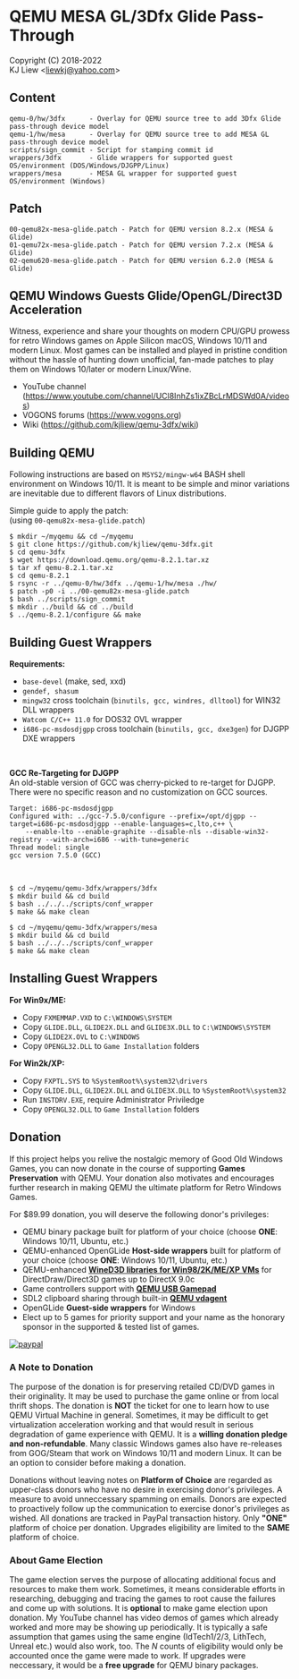 # QEMU MESA GL/3Dfx Glide Pass-Through
Copyright (C) 2018-2022<br>
KJ Liew \<liewkj@yahoo.com\>
## Content
    qemu-0/hw/3dfx      - Overlay for QEMU source tree to add 3Dfx Glide pass-through device model
    qemu-1/hw/mesa      - Overlay for QEMU source tree to add MESA GL pass-through device model
    scripts/sign_commit - Script for stamping commit id
    wrappers/3dfx       - Glide wrappers for supported guest OS/environment (DOS/Windows/DJGPP/Linux)
    wrappers/mesa       - MESA GL wrapper for supported guest OS/environment (Windows)
## Patch
    00-qemu82x-mesa-glide.patch - Patch for QEMU version 8.2.x (MESA & Glide)
    01-qemu72x-mesa-glide.patch - Patch for QEMU version 7.2.x (MESA & Glide)
    02-qemu620-mesa-glide.patch - Patch for QEMU version 6.2.0 (MESA & Glide)
## QEMU Windows Guests Glide/OpenGL/Direct3D Acceleration
Witness, experience and share your thoughts on modern CPU/GPU prowess for retro Windows games on Apple Silicon macOS, Windows 10/11 and modern Linux. Most games can be installed and played in pristine condition without the hassle of hunting down unofficial, fan-made patches to play them on Windows 10/later or modern Linux/Wine.
- YouTube channel (https://www.youtube.com/channel/UCl8InhZs1ixZBcLrMDSWd0A/videos)
- VOGONS forums (https://www.vogons.org)
- Wiki (https://github.com/kjliew/qemu-3dfx/wiki)
## Building QEMU
Following instructions are based on `MSYS2/mingw-w64` BASH shell environment on Windows 10/11. It is meant to be simple and minor variations are inevitable due to different flavors of Linux distributions.

Simple guide to apply the patch:<br>
(using `00-qemu82x-mesa-glide.patch`)

    $ mkdir ~/myqemu && cd ~/myqemu
    $ git clone https://github.com/kjliew/qemu-3dfx.git
    $ cd qemu-3dfx
    $ wget https://download.qemu.org/qemu-8.2.1.tar.xz
    $ tar xf qemu-8.2.1.tar.xz
    $ cd qemu-8.2.1
    $ rsync -r ../qemu-0/hw/3dfx ../qemu-1/hw/mesa ./hw/
    $ patch -p0 -i ../00-qemu82x-mesa-glide.patch
    $ bash ../scripts/sign_commit
    $ mkdir ../build && cd ../build
    $ ../qemu-8.2.1/configure && make

## Building Guest Wrappers
**Requirements:**
 - `base-devel` (make, sed, xxd)
 - `gendef, shasum`
 - `mingw32` cross toolchain (`binutils, gcc, windres, dlltool`) for WIN32 DLL wrappers
 - `Watcom C/C++ 11.0` for DOS32 OVL wrapper
 - `i686-pc-msdosdjgpp` cross toolchain (`binutils, gcc, dxe3gen`) for DJGPP DXE wrappers
<br>

**GCC Re-Targeting for DJGPP**<br>
An old-stable version of GCC was cherry-picked to re-target for DJGPP. There were no specific reason and no customization on GCC sources.

    Target: i686-pc-msdosdjgpp
    Configured with: ../gcc-7.5.0/configure --prefix=/opt/djgpp --target=i686-pc-msdosdjgpp --enable-languages=c,lto,c++ \
        --enable-lto --enable-graphite --disable-nls --disable-win32-registry --with-arch=i686 --with-tune=generic
    Thread model: single
    gcc version 7.5.0 (GCC)
<br>

    $ cd ~/myqemu/qemu-3dfx/wrappers/3dfx
    $ mkdir build && cd build
    $ bash ../../../scripts/conf_wrapper
    $ make && make clean

    $ cd ~/myqemu/qemu-3dfx/wrappers/mesa
    $ mkdir build && cd build
    $ bash ../../../scripts/conf_wrapper
    $ make && make clean

## Installing Guest Wrappers
**For Win9x/ME:**  
 - Copy `FXMEMMAP.VXD` to `C:\WINDOWS\SYSTEM`  
 - Copy `GLIDE.DLL`, `GLIDE2X.DLL` and `GLIDE3X.DLL` to `C:\WINDOWS\SYSTEM`  
 - Copy `GLIDE2X.OVL` to `C:\WINDOWS`  
 - Copy `OPENGL32.DLL` to `Game Installation` folders

**For Win2k/XP:**  
 - Copy `FXPTL.SYS` to `%SystemRoot%\system32\drivers`  
 - Copy `GLIDE.DLL`, `GLIDE2X.DLL` and `GLIDE3X.DLL` to `%SystemRoot%\system32`  
 - Run `INSTDRV.EXE`, require Administrator Priviledge  
 - Copy `OPENGL32.DLL` to `Game Installation` folders
 
## Donation
If this project helps you relive the nostalgic memory of Good Old Windows Games, you can now donate in the course of supporting **Games Preservation** with QEMU. Your donation also motivates and encourages further research in making QEMU the ultimate platform for Retro Windows Games.

For $89.99 donation, you will deserve the following donor's privileges:
- QEMU binary package built for platform of your choice (choose **ONE**: Windows 10/11, Ubuntu, etc.)
- QEMU-enhanced OpenGLide **Host-side wrappers** built for platform of your choice (choose **ONE**: Windows 10/11, Ubuntu, etc.)
- QEMU-enhanced [**WineD3D libraries for Win98/2K/ME/XP VMs**](https://www.winehq.org) for DirectDraw/Direct3D games up to DirectX 9.0c
- Game controllers support with [**QEMU USB Gamepad**](https://github.com/kjliew/qemu-3dfx/wiki/QEMU-USB-Gamepad)
- SDL2 clipboard sharing through built-in [**QEMU vdagent**](https://www.kraxel.org/blog/2021/05/qemu-cut-paste/)
- OpenGLide **Guest-side wrappers** for Windows
- Elect up to 5 games for priority support and your name as the honorary sponsor in the supported & tested list of games.

[![paypal](https://www.paypalobjects.com/en_US/i/btn/btn_donateCC_LG.gif)](https://www.paypal.com/cgi-bin/webscr?cmd=_s-xclick&hosted_button_id=XE47KTASERX4A)
### A Note to Donation
The purpose of the donation is for preserving retailed CD/DVD games in their originality. It may be used to purchase the game online or from local thrift shops. The donation is **NOT** the ticket for one to learn how to use QEMU Virtual Machine in general. Sometimes, it may be difficult to get virtualization acceleration working and that would result in serious degradation of game experience with QEMU. It is a **willing donation pledge and non-refundable**. Many classic Windows games also have re-releases from GOG/Steam that work on Windows 10/11 and modern Linux. It can be an option to consider before making a donation.

Donations without leaving notes on **Platform of Choice** are regarded as upper-class donors who have no desire in exercising donor's privileges. A measure to avoid unneccessary spamming on emails. Donors are expected to proactively follow up the communication to exercise donor's privileges as wished. All donations are tracked in PayPal transaction history. Only **"ONE"** platform of choice per donation. Upgrades eligibility are limited to the **SAME** platform of choice.
### About Game Election
The game election serves the purpose of allocating additional focus and resources to make them work. Sometimes, it means considerable efforts in researching, debugging and tracing the games to root cause the failures and come up with solutions. It is **optional** to make game election upon donation. My YouTube channel has video demos of games which already worked and more may be showing up periodically. It is typically a safe assumption that games using the same engine (IdTech1/2/3, LithTech, Unreal etc.) would also work, too. The _N_ counts of eligibility would only be accounted once the game were made to work. If upgrades were neccessary, it would be a **free upgrade** for QEMU binary packages.
